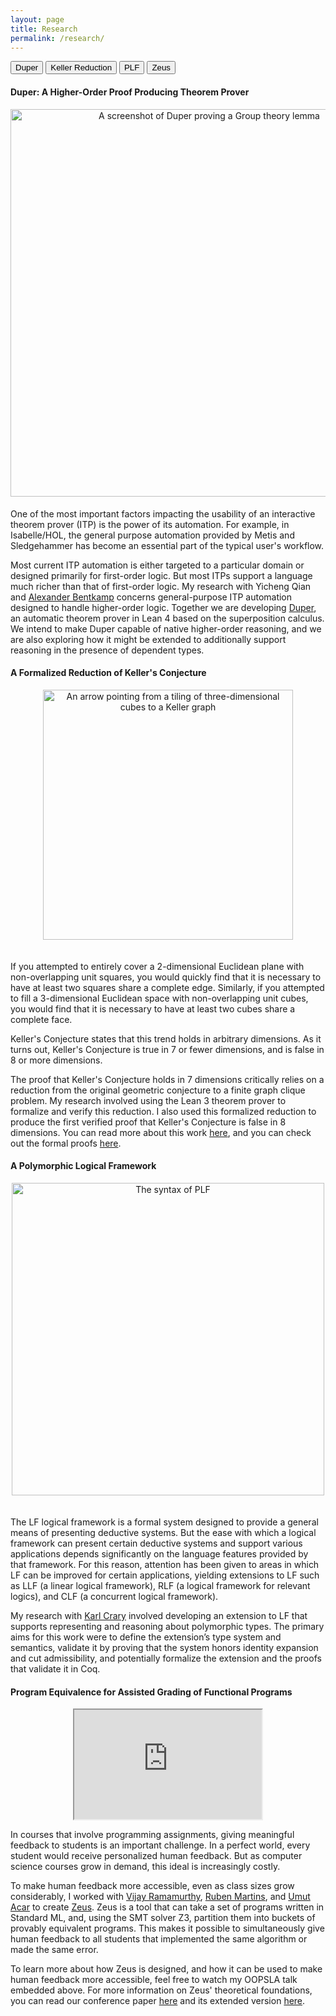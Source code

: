 ```yaml
---
layout: page
title: Research 
permalink: /research/
---
```

<head>
	<link href="{{site.baseurl}}/css/common.css" rel="stylesheet">
</head>

<!-- Tab links -->
<div class="tab">
  <button class="tablinks" onclick="openCity(event, 'Duper')" id="defaultOpen">Duper</button>
  <button class="tablinks" onclick="openCity(event, 'Keller')">Keller Reduction</button>
  <button class="tablinks" onclick="openCity(event, 'PLF')">PLF</button>
  <button class="tablinks" onclick="openCity(event, 'Zeus')">Zeus</button>
</div>

<!-- Tab content -->
<div id="Duper" class="tabcontent">
<h4>Duper: A Higher-Order Proof Producing Theorem Prover</h4>
<center>
<img style="float: center; padding-bottom: 5px" src="../img/Duper_Example.png" alt="A screenshot of Duper proving a Group theory lemma" width="620"/>
</center>

<p>
One of the most important factors impacting the usability of an interactive theorem prover (ITP) is the power of its automation. For example, in Isabelle/HOL, the general purpose automation provided by Metis and Sledgehammer has become an essential part of the typical user's workflow.
</p>
<p>
Most current ITP automation is either targeted to a particular domain or designed primarily for first-order logic. But most ITPs support a language much richer than that of first-order logic. My research with Yicheng Qian and <a href="https://abentkamp.github.io/">Alexander Bentkamp</a> concerns general-purpose ITP automation designed to handle higher-order logic. Together we are developing <a href="https://github.com/leanprover-community/duper">Duper</a>, an automatic theorem prover in Lean 4 based on the superposition calculus. We intend to make Duper capable of native higher-order reasoning, and we are also exploring how it might be extended to additionally support reasoning in the presence of dependent types.
</p>
</div>

<div id="Keller" class="tabcontent">
<h4>A Formalized Reduction of Keller's Conjecture</h4>
<center>
<img style="float: center; padding-bottom: 20px" src="../img/Keller_Picture.png" alt="An arrow pointing from a tiling of three-dimensional cubes to a Keller graph" width="400"/>
</center>

<p>
If you attempted to entirely cover a 2-dimensional Euclidean plane with non-overlapping unit squares, you would quickly find that it is necessary to have at least two squares share a complete edge. Similarly, if you attempted to fill a 3-dimensional Euclidean space with non-overlapping unit cubes, you would find that it is necessary to have at least two cubes share a complete face.
</p>

<p>
Keller's Conjecture states that this trend holds in arbitrary dimensions. As it turns out, Keller's Conjecture is true in 7 or fewer dimensions, and is false in 8 or more dimensions.
</p>

<p>
The proof that Keller's Conjecture holds in 7 dimensions critically relies on a reduction from the original geometric conjecture to a finite graph clique problem. My research involved using the Lean 3 theorem prover to formalize and verify this reduction. I also used this formalized reduction to produce the first verified proof that Keller's Conjecture is false in 8 dimensions. You can read more about this work <a href="{{ site.baseurl }}/pdfs/Keller_Reduction.pdf">here</a>, and you can check out the formal proofs <a href="https://github.com/JOSHCLUNE/Keller_reduction">here</a>.
</p>
</div>

<div id="PLF" class="tabcontent">
  <h4>A Polymorphic Logical Framework</h4>
  <center>
  <img style="float: center; padding-bottom: 20px" src="../img/PLF_Syntax.png" alt="The syntax of PLF" width="500"/>
  </center>
  <p> The LF logical framework is a formal system designed to provide a general means of presenting deductive systems. But the ease with which a logical framework can present certain deductive systems and support various applications depends significantly on the language features provided by that framework. For this reason, attention has been given to areas in which LF can be improved for certain applications, yielding extensions to LF such as LLF (a linear logical framework), RLF (a logical framework for relevant logics), and CLF (a concurrent logical framework).
</p>

<p>
My research with <a href="https://www.cs.cmu.edu/~crary/">Karl Crary</a> involved developing an extension to LF that supports representing and reasoning about polymorphic types. The primary aims for this work were to define the extension’s type system and semantics, validate it by proving that the system honors identity expansion and cut admissibility, and potentially formalize the extension and the proofs that validate it in Coq.
</p>
</div>

<div id="Zeus" class="tabcontent">
  <h4>Program Equivalence for Assisted Grading of Functional Programs</h4>
  <center>
  <iframe height="175px" src="https://www.youtube.com/embed/kEefoZ2sTho" allowfullscreen="true"></iframe>
  </center>
  <p>In courses that involve programming assignments, giving meaningful feedback to students is an important
challenge. In a perfect world, every student would receive personalized human feedback. But as computer science courses grow in demand, this ideal is increasingly costly.</p>

<p>To make human feedback more accessible, even as class sizes grow considerably, I worked with <a href="https://vijayramamurthy.me/">Vijay Ramamurthy</a>, <a href="https://sat-group.github.io/ruben/">Ruben Martins</a>, and <a href="https://www.umut-acar.org/">Umut Acar</a> to create <a href="https://github.com/CMU-TOP/zeus">Zeus</a>. Zeus is a tool that can take a set of programs written in Standard ML, and, using the SMT solver Z3, partition them into buckets of provably equivalent programs. This makes it possible to simultaneously give human feedback to all students that implemented the same algorithm or made the same error.
</p>
 
<p>
To learn more about how Zeus is designed, and how it can be used to make human feedback more accessible, feel free to watch my OOPSLA talk embedded above. For more information on Zeus' theoretical foundations, you can read our conference paper <a href="{{ site.baseurl }}/pdfs/Zeus.pdf">here</a> and its extended version <a href="{{ site.baseurl }}/pdfs/Zeus_extended.pdf">here</a>. 
</p>
</div>
<script src="{{site.base.url}}/js/common.js"></script>
